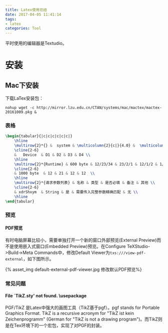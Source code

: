 ```yaml
---
title: Latex使用总结
date: 2017-04-05 11:41:14
tags:
- latex
categories: Tool
---
```


平时使用的编辑器是Textudio。

<!-- more -->

# 安装

## Mac下安装

下载LaTex安装包：

```shell
nohup wget -c http://mirror.lzu.edu.cn/CTAN/systems/mac/mactex/mactex-20161009.pkg &
```



### 表格

```tex
\begin{tabular}{|c|c|c|c|c|c|}
	\hline
	\multirow{2}*{} &  system & \multicolumn{2}{c|}{4.0} &  \multicolumn{2}{c|}{6.0} \\ 
	\cline{2-6}
	&   Device  & D1 & D2 & D3 & D4 \\
	\hline 
	\multirow{2}*{Runtime} & 600 byte & 12/23/34 & 23/2/1 & 12/1/2 & 1/2/3 \\
	\cline{2-6}
	& 1000 byte  & 12 & 21 & 12 & 12  \\
	\hline
	\multirow{2}*{请求参数列表} & 名称 & 类型 & 是否必填 & 备注 & 其他 \\
	\cline{2-6}
	& xdrShxym  & String & 是 & 需要传入完整参数精确匹配 & 无 \\
	\hline	
\end{tabular}
```

### 预览

#### PDF预览

有时电脑屏幕比较小，需要单独打开一个新的窗口外部预览(External Preview)而不是使用嵌入式窗口(Embedded Preview)预览。在Configure TeXStudio->Build->Meta Commands中，修改Default Viewer为`txs:///view-pdf-external`，如下图所示。

{% asset_img default-external-pdf-viewer.jpg 修改默认PDF预览%}


### 常见问题

#### File `TikZ.sty' not found. \usepackage

PGF/TikZ 是Latex中强大的画图工具（TikZ基于pgf）。pgf stands for Portable Graphics Format. TikZ is a recursive acronym for "TikZ ist kein Zeichenprogramm" (German for "TikZ is not a drawing program")。而TikZ则是在Tex环境下的一个宏包，实现了对PGF的封装。


